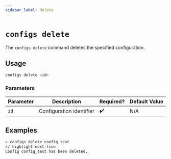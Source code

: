 ```yaml
---
sidebar_label: delete
---
```


# `configs delete`

The `configs delete` command deletes the specified configuration.

## Usage

```bash
configs delete <id>
```

### Parameters

| Parameter | Description              | Required? | Default Value |
| --------- | ------------------------ | --------- | ------------- |
| `id`      | Configuration identifier | ✔️        | N/A           |

## Examples

```bash
> configs delete config_test
// highlight-next-line
​Config config_test has been deleted.
```
